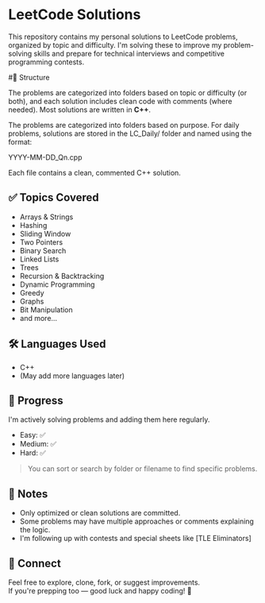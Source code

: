 # LeetCode Solutions

This repository contains my personal solutions to LeetCode problems, organized by topic and difficulty. I'm solving these to improve my problem-solving skills and prepare for technical interviews and competitive programming contests.

#📂 Structure

The problems are categorized into folders based on topic or difficulty (or both), and each solution includes clean code with comments (where needed). Most solutions are written in **C++**.

The problems are categorized into folders based on purpose.
For daily problems, solutions are stored in the LC_Daily/ folder and named using the format:

YYYY-MM-DD_Qn.cpp

Each file contains a clean, commented C++ solution.

## ✅ Topics Covered

- Arrays & Strings  
- Hashing  
- Sliding Window  
- Two Pointers  
- Binary Search  
- Linked Lists  
- Trees  
- Recursion & Backtracking  
- Dynamic Programming  
- Greedy  
- Graphs  
- Bit Manipulation  
- and more...

## 🛠 Languages Used

- C++
- (May add more languages later)

## 🚀 Progress

I'm actively solving problems and adding them here regularly.

- Easy: ✅  
- Medium: ✅  
- Hard: ✅  

> You can sort or search by folder or filename to find specific problems.

## 📌 Notes

- Only optimized or clean solutions are committed.
- Some problems may have multiple approaches or comments explaining the logic.
- I'm following up with contests and special sheets like [TLE Eliminators]
## 🔗 Connect

Feel free to explore, clone, fork, or suggest improvements.  
If you're prepping too — good luck and happy coding! 🚀

